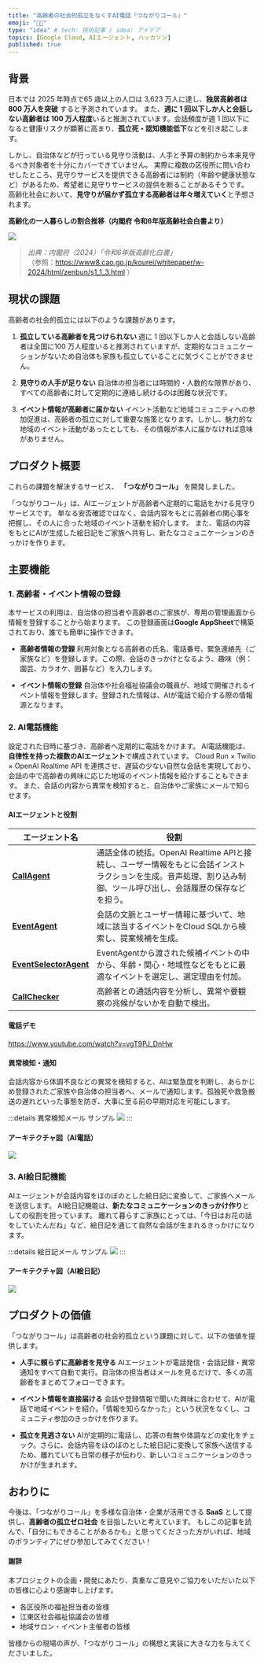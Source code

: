 ```yaml
---
title: "高齢者の社会的孤立をなくすAI電話「つながりコール」"
emoji: "🧑‍🦳"
type: "idea" # tech: 技術記事 / idea: アイデア
topics: [Google Cloud, AIエージェント, ハッカソン]
published: true
---
```



## 背景

日本では 2025 年時点で65 歳以上の人口は 3,623 万人に達し、**独居高齢者は 800 万人を突破** すると予測されています。
また、**週に 1 回以下しか人と会話しない高齢者は 100 万人程度**いると推測されています。会話頻度が週 1 回以下になると健康リスクが顕著に高まり、**孤立死・認知機能低下**などを引き起こします。

しかし、自治体などが行っている見守り活動は、人手と予算の制約から本来見守るべき対象者を十分にカバーできていません。
実際に複数の区役所に問い合わせしたところ、見守りサービスを提供できる高齢者には制約（年齢や健康状態など）があるため、希望者に見守りサービスの提供を断ることがあるそうです。
高齢化社会において、**見守りが届かず孤立する高齢者は年々増えていく**と予想されます。

**高齢化の一人暮らしの割合推移（内閣府 令和6年版高齢社会白書より）**

![](/images/elderly_single_living_trend_65plus.gif)

> *出典：内閣府（2024）「令和6年版高齢化白書」*  
> （参照：https://www8.cao.go.jp/kourei/whitepaper/w-2024/html/zenbun/s1_1_3.html ）

## 現状の課題

高齢者の社会的孤立には以下のような課題があります。

1.  **孤立している高齢者を見つけられない**
    週に 1 回以下しか人と会話しない高齢者は全国に100 万人程度いると推測されていますが、定期的なコミュニケーションがないため自治体も家族も孤立していることに気づくことができません。

2.  **見守りの人手が足りない**
    自治体の担当者には時間的・人数的な限界があり、すべての高齢者に対して定期的に連絡し続けるのは困難な状況です。

3.  **イベント情報が高齢者に届かない**
    イベント活動など地域コミュニティへの参加促進は、高齢者の孤立に対して重要な施策となります。しかし、魅力的な地域のイベント活動があったとしても、その情報が本人に届かなければ意味がありません。


## プロダクト概要

これらの課題を解決するサービス、 **「つながりコール」** を開発しました。

「つながりコール」は、AIエージェントが高齢者へ定期的に電話をかける見守りサービスです。
単なる安否確認ではなく、会話内容をもとに高齢者の関心事を把握し、その人に合った地域のイベント活動を紹介します。
また、電話の内容をもとにAIが生成した絵日記をご家族へ共有し、新たなコミュニケーションのきっかけを作ります。

## 主要機能

### 1. 高齢者・イベント情報の登録

本サービスの利用は、自治体の担当者や高齢者のご家族が、専用の管理画面から情報を登録することから始まります。
この登録画面は**Google AppSheet**で構築されており、誰でも簡単に操作できます。

*   **高齢者情報の登録**
    利用対象となる高齢者の氏名、電話番号、緊急連絡先（ご家族など）を登録します。この際、会話のきっかけとなるよう、趣味（例：園芸、カラオケ、囲碁など）を入力します。

*   **イベント情報の登録**
    自治体や社会福祉協議会の職員が、地域で開催されるイベント情報を登録します。登録された情報は、AIが電話で紹介する際の情報源となります。

### 2. AI電話機能

設定された日時に基づき、高齢者へ定期的に電話をかけます。
AI電話機能は、**自律性を持った複数のAIエージェント**で構成されています。
Cloud Run × Twilio × OpenAI Realtime API を連携させ、遅延の少ない自然な会話を実現しており、会話の中で高齢者の興味に応じた地域のイベント情報を紹介することもできます。
また、会話の内容から異常を検知すると、自治体やご家族にメールで知らせます。

#### AIエージェントと役割

| エージェント名                                                                                                                                                      | 役割                                                                                                                                                              |
| ------------------------------------------------------------------------------------------------------------------------------------------------------------------- | ----------------------------------------------------------------------------------------------------------------------------------------------------------------- |
| [**CallAgent**](https://github.com/univac-1/google-cloud-japan-ai-hackathon-vol2/blob/master/anpi-call-twilio-outbound/app/agents/call_agent.py)                    | 通話全体の統括。OpenAI Realtime APIと接続し、ユーザー情報をもとに会話インストラクションを生成。音声処理、割り込み制御、ツール呼び出し、会話履歴の保存などを担う。 |
| [**EventAgent**](https://github.com/univac-1/google-cloud-japan-ai-hackathon-vol2/blob/master/anpi-call-twilio-outbound/app/agents/event_agent.py)                  | 会話の文脈とユーザー情報に基づいて、地域に該当するイベントをCloud SQLから検索し、提案候補を生成。                                                                 |
| [**EventSelectorAgent**](https://github.com/univac-1/google-cloud-japan-ai-hackathon-vol2/blob/master/anpi-call-twilio-outbound/app/agents/event_selector_agent.py) | EventAgentから渡された候補イベントの中から、年齢・関心・地域性などをもとに最適なイベントを選定し、選定理由を付加。                                                |
| [**CallChecker**](https://github.com/univac-1/google-cloud-japan-ai-hackathon-vol2/blob/master/anpi-call-twilio-outbound/app/analysis/check_call.py)                | 高齢者との通話内容を分析し、異常や要観察の兆候がないかを自動で検出。                                                                                              |

#### 電話デモ
https://www.youtube.com/watch?v=vgT9PJ_DnHw


#### 異常検知・通知

会話内容から体調不良などの異常を検知すると、AIは緊急度を判断し、あらかじめ登録されたご家族や自治体の担当者へ、メールで通知します。孤独死や救急搬送の遅れといった事態を防ぎ、大事に至る前の早期対応を可能にします。

:::details 異常検知メール サンプル
![](/images/alert_mail.png)
:::

#### アーキテクチャ図（AI電話）

![](/images/call_architecture.png)

### 3. AI絵日記機能

AIエージェントが会話内容をほのぼのとした絵日記に変換して、ご家族へメールを送信します。
AI絵日記機能は、**新たなコミュニケーションのきっかけ作り**としての役割を担っています。
離れて暮らすご家族にとっては、「今日はお花の話をしていたんだね」など、絵日記を通じて自然な会話が生まれるきっかけになります。

:::details 絵日記メール サンプル
![](/images/diary_sample.png)
:::

#### アーキテクチャ図（AI絵日記）

![](/images/diary_architecture.png)


## プロダクトの価値
「つながりコール」は高齢者の社会的孤立という課題に対して、以下の価値を提供します。

* **人手に頼らずに高齢者を見守る**
    AIエージェントが電話発信・会話記録・異常通知をすべて自動で実行。自治体の担当者はメールを見るだけで、多くの高齢者をまとめてフォローできます。

* **イベント情報を直接届ける**
    会話や登録情報で聞いた興味に合わせて、AIが電話で地域イベントを紹介。「情報を知らなかった」という状況をなくし、コミュニティ参加のきっかけを作ります。

* **孤立を見逃さない**
    AIが定期的に電話し、応答の有無や体調などの変化をチェック。さらに、会話内容をほのぼのとした絵日記に変換して家族へ送信するため、離れていても日常の様子が伝わり、新しいコミュニケーションのきっかけが生まれます。


## おわりに

今後は、「つながりコール」を多様な自治体・企業が活用できる **SaaS** として提供し、**高齢者の孤立ゼロ社会** を目指したいと考えています。
もしこの記事を読んで、「自分にもできることがあるかも」と思ってくださった方がいれば、地域のボランティアにぜひ参加してみてください！

#### 謝辞

本プロジェクトの企画・開発にあたり、貴重なご意見やご協力をいただいた以下の皆様に心より感謝申し上げます。

* 各区役所の福祉担当者の皆様
* 江東区社会福祉協議会の皆様
* 地域サロン・イベント主催者の皆様

皆様からの現場の声が、「つながりコール」の構想と実装に大きな力を与えてくださいました。